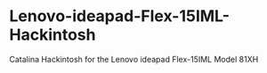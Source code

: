 # Lenovo-ideapad-Flex-15IML-Hackintosh
Catalina Hackintosh for the Lenovo ideapad Flex-15IML Model 81XH
